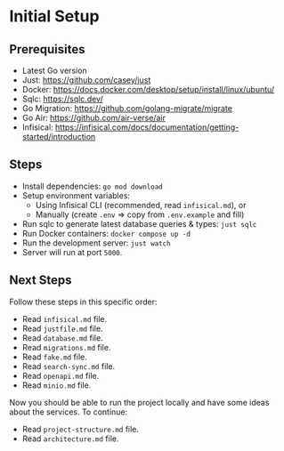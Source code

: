 # Initial Setup

## Prerequisites

- Latest Go version
- Just: https://github.com/casey/just
- Docker: https://docs.docker.com/desktop/setup/install/linux/ubuntu/
- Sqlc: https://sqlc.dev/
- Go Migration: https://github.com/golang-migrate/migrate
- Go Air: https://github.com/air-verse/air
- Infisical: https://infisical.com/docs/documentation/getting-started/introduction

## Steps

- Install dependencies: `go mod download`
- Setup environment variables:
  - Using Infisical CLI (recommended, read `infisical.md`), or
  - Manually (create `.env` => copy from `.env.example` and fill)
- Run sqlc to generate latest database queries & types: `just sqlc`
- Run Docker containers: `docker compose up -d`
- Run the development server: `just watch`
- Server will run at port `5000`.

## Next Steps

Follow these steps in this specific order:

- Read `infisical.md` file.
- Read `justfile.md` file.
- Read `database.md` file.
- Read `migrations.md` file.
- Read `fake.md` file.
- Read `search-sync.md` file.
- Read `openapi.md` file.
- Read `minio.md` file.

Now you should be able to run the project locally and have some ideas about the services. To continue:

- Read `project-structure.md` file.
- Read `architecture.md` file.
